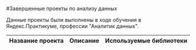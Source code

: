#Завершенные проекты по анализу данных

Данные проекты были выполнены в ходе обучения в Яндекс.Практикуме, профессии "Аналитик данных".

|Название проекта     |Описание             |Используемые библиотеки|
|:--------------------|:--------------------|:--------------------|




